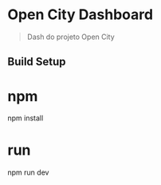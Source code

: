 # Open City Dashboard

> Dash do projeto Open City

## Build Setup

# npm
npm install

# run
npm run dev